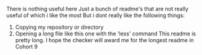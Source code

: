 There is nothing useful here
Just a bunch of readme's that are not really useful 
of which i like the most
But i dont really like the following things:
1. Copying my repository or directory
2. Opening a long file like this one with the 'less' command
This readme is pretty long. I hope the checker will award me for the longest readme in Cohort 9
